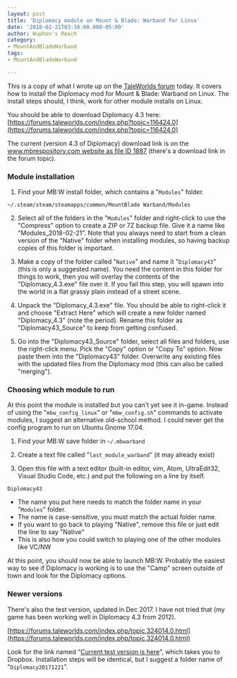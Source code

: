 ```yaml
---
layout: post
title: 'Diplomacy module on Mount & Blade: Warband for Linux'
date: '2018-02-21T03:38:00.000-05:00'
author: Wuphon's Reach
category:
- MountAndBladeWarband
tags:
- MountAndBladeWarband

---
```


This is a copy of what I wrote up on the [TaleWorlds forum](https://forums.taleworlds.com/index.php/topic,374268.0.html) today.  It covers how to install the Diplomacy mod for Mount & Blade: Warband on Linux. The install steps should, I think, work for other module installs on Linux.

You should be able to download Diplomacy 4.3 here:
[https://forums.taleworlds.com/index.php?topic=116424.0](https://forums.taleworlds.com/index.php?topic=116424.0)

The current (version 4.3 of Diplomacy) download link is on the [www.mbrespository.com website as file ID 1887](http://www.mbrepository.com/file.php?id=1887) (there's a download link in the forum topic).

### Module installation

1. Find your MB:W install folder, which contains a "`Modules`" folder.

```
~/.steam/steam/steamapps/common/MountBlade Warband/Modules
```

2. Select all of the folders in the "`Modules`" folder and right-click to use the "Compress" option to create a ZIP or 7Z backup file.  Give it a name like "Modules_2018-02-21".  Note that you always need to start from a clean version of the "Native" folder when installing modules, so having backup copies of this folder is important.

3. Make a copy of the folder called "`Native`" and name it "`Diplomacy43`" (this is only a suggested name).  You need the content in this folder for things to work, then you will overlay the contents of the "Diplomacy_4.3.exe" file over it.  If you fail this step, you will spawn into the world in a flat grassy plain instead of a street scene.

4. Unpack the "Diplomacy_4.3.exe" file.  You should be able to right-click it and choose "Extract Here" which will create a new folder named "Diplomacy_4.3" (note the period).  Rename this folder as "Diplomacy43_Source" to keep from getting confused.

5. Go into the "Diplomacy43_Source" folder, select all files and folders, use the right-click menu.  Pick the "Copy" option or "Copy To" option.  Now paste them into the "Diplomacy43" folder.  Overwrite any existing files with the updated files from the Diplomacy mod (this can also be called "merging").

### Choosing which module to run

At this point the module is installed but you can't yet see it in-game. Instead of using the "`mbw_config_linux`" or "`mbw_config.sh`" commands to activate modules, I suggest an alternative old-school method.  I could never get the config program to run on Ubuntu Gnome 17.04.

1. Find your MB:W save folder in `~/.mbwarband`

2. Create a text file called "`last_module_warband`" (it may already exist)

3. Open this file with a text editor (built-in editor, vim, Atom, UltraEdit32, Visual Studio Code, etc.) and put the following on a line by itself.

```
Diplomacy43
```

- The name you put here needs to match the folder name in your "`Modules`" folder.
- The name is case-sensitive, you must match the actual folder name.
- If you want to go back to playing "Native", remove this file or just edit the line to say "Native"
- This is also how you could switch to playing one of the other modules like VC/NW

At this point, you should now be able to launch MB:W.  Probably the easiest way to see if Diplomacy is working is to use the "Camp" screen outside of town and look for the Diplomacy options.

### Newer versions

There's also the test version, updated in Dec 2017.  I have not tried that (my game has been working well in Diplomacy 4.3 from 2012).

[https://forums.taleworlds.com/index.php/topic,324014.0.html](https://forums.taleworlds.com/index.php/topic,324014.0.html)

Look for the link named "[Current test version is here](https://www.dropbox.com/sh/679r1y39lp1d4s9/AAD2MWmHZtmIYxX4Ubmw002Ea?dl=0)", which takes you to Dropbox.  Installation steps will be identical, but I suggest a folder name of "`Diplomacy20171221`".
